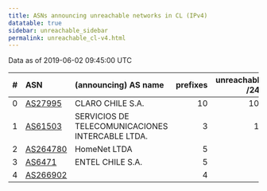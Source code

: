 ```yaml
---
title: ASNs announcing unreachable networks in CL (IPv4)
datatable: true
sidebar: unreachable_sidebar
permalink: unreachable_cl-v4.html
---
```


Data as of 2019-06-02 09:45:00 UTC


<div class="datatable-begin"></div>

|   # | ASN                                      | (announcing) AS name                             |   prefixes |   unreachable /24s |
|----:|:-----------------------------------------|:-------------------------------------------------|-----------:|-------------------:|
|   0 | [AS27995](unreachable_AS27995-v4.html)   | CLARO CHILE S.A.                                 |         10 |                104 |
|   1 | [AS61503](unreachable_AS61503-v4.html)   | SERVICIOS DE TELECOMUNICACIONES INTERCABLE LTDA. |          3 |                 12 |
|   2 | [AS264780](unreachable_AS264780-v4.html) | HomeNet LTDA                                     |          5 |                  8 |
|   3 | [AS6471](unreachable_AS6471-v4.html)     | ENTEL CHILE S.A.                                 |          5 |                  5 |
|   4 | [AS266902](unreachable_AS266902-v4.html) |                                                  |          4 |                  4 |

<div class="datatable-end"></div>